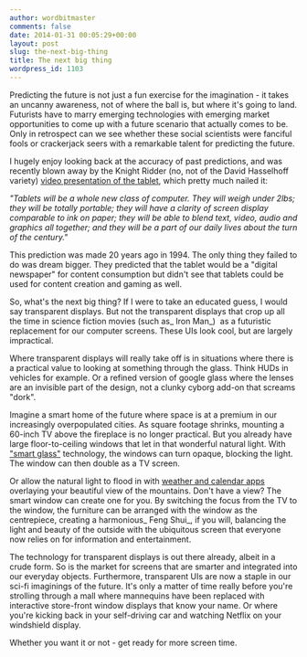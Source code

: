 ```yaml
---
author: wordbitmaster
comments: false
date: 2014-01-31 00:05:29+00:00
layout: post
slug: the-next-big-thing
title: The next big thing
wordpress_id: 1103
---
```


Predicting the future is not just a fun exercise for the imagination - it takes an uncanny awareness, not of where the ball is, but where it's going to land. Futurists have to marry emerging technologies with emerging market opportunities to come up with a future scenario that actually comes to be. Only in retrospect can we see whether these social scientists were fanciful fools or crackerjack seers with a remarkable talent for predicting the future.

I hugely enjoy looking back at the accuracy of past predictions, and was recently blown away by the Knight Ridder (no, not of the David Hasselhoff variety) [video presentation of the tablet](http://youtu.be/JBEtPQDQNcI), which pretty much nailed it:

_"Tablets will be a whole new class of computer. They will weigh under 2lbs; they will be totally portable; they will have a clarity of screen display comparable to ink on paper; they will be able to blend text, video, audio and graphics all together; and they will be a part of our daily lives about the turn of the century."_

This prediction was made 20 years ago in 1994. The only thing they failed to do was dream bigger. They predicted that the tablet would be a "digital newspaper" for content consumption but didn't see that tablets could be used for content creation and gaming as well.

So, what's the next big thing? If I were to take an educated guess, I would say transparent displays. But not the transparent displays that crop up all the time in science fiction movies (such as_ Iron Man_)  as a futuristic replacement for our computer screens. These UIs look cool, but are largely impractical.

Where transparent displays will really take off is in situations where there is a practical value to looking at something through the glass. Think HUDs in vehicles for example. Or a refined version of google glass where the lenses are an invisible part of the design, not a clunky cyborg add-on that screams "dork".

Imagine a smart home of the future where space is at a premium in our increasingly overpopulated cities. As square footage shrinks, mounting a 60-inch TV above the fireplace is no longer practical. But you already have large floor-to-ceiling windows that let in that wonderful natural light. With ["smart glass"](http://www.huffingtonpost.com/2013/08/17/smart-glass-light-adjusts-on-command_n_3769472.html) technology, the windows can turn opaque, blocking the light. The window can then double as a TV screen.

Or allow the natural light to flood in with [weather and calendar apps](http://youtu.be/m5rlTrdF5Cs) overlaying your beautiful view of the mountains. Don't have a view? The smart window can create one for you. By switching the focus from the TV to the window, the furniture can be arranged with the window as the centrepiece, creating a harmonious_ Feng Shui_, if you will, balancing the light and beauty of the outside with the ubiquitous screen that everyone now relies on for information and entertainment.

The technology for transparent displays is out there already, albeit in a crude form. So is the market for screens that are smarter and integrated into our everyday objects. Furthermore, transparent UIs are now a staple in our sci-fi imaginings of the future. It's only a matter of time really before you're strolling through a mall where mannequins have been replaced with interactive store-front window displays that know your name. Or where you're kicking back in your self-driving car and watching Netflix on your windshield display.

Whether you want it or not - get ready for more screen time.
